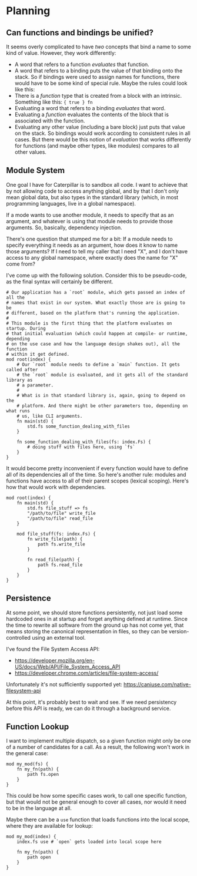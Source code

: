 # Planning

## Can functions and bindings be unified?

It seems overly complicated to have _two_ concepts that bind a name to some kind
of value. However, they work differently:

- A word that refers to a function _evaluates_ that function.
- A word that refers to a binding puts the value of that binding onto the stack.
  So if bindings were used to assign names for functions, there would have to be
  some kind of special rule. Maybe the rules could look like this:
- There is a _function_ type that is created from a block with an intrinsic.
  Something like this: `{ true } fn`
- Evaluating a word that refers to a binding _evaluates_ that word.
- Evaluating a _function_ evaluates the contents of the block that is associated
  with the function.
- Evaluating any other value (including a bare block) just puts that value on
  the stack. So bindings would work according to consistent rules in all cases.
  But there would be this notion of _evaluation_ that works differently for
  functions (and maybe other types, like modules) compares to all other values.

## Module System

One goal I have for Caterpillar is to sandbox all code. I want to achieve that
by not allowing code to access anything global, and by that I don't only mean
global data, but also types in the standard library (which, in most programming
languages, live in a global namespace).

If a mode wants to use another module, it needs to specify that as an argument,
and whatever is using that module needs to provide those arguments. So,
basically, dependency injection.

There's one question that stumped me for a bit: If a module needs to specify
everything it needs as an argument, how does it know to name those arguments? If
I need to tell my caller that I need "X", and I don't have access to any global
namespace, where exactly does the name for "X" come from?

I've come up with the following solution. Consider this to be pseudo-code, as
the final syntax will certainly be different.

```
# Our application has a `root` module, which gets passed an index of all the
# names that exist in our system. What exactly those are is going to be
# different, based on the platform that's running the application.
#
# This module is the first thing that the platform evaluates on startup. During
# that initial evaluation (which could happen at compile- or runtime, depending
# on the use case and how the language design shakes out), all the function
# within it get defined.
mod root(index) {
    # Our `root` module needs to define a `main` function. It gets called after
    # the `root` module is evaluated, and it gets all of the standard library as
    # a parameter.
    #
    # What is in that standard library is, again, going to depend on the
    # platform. And there might be other parameters too, depending on what runs
    # us, like CLI arguments.
    fn main(std) {
        std.fs some_function_dealing_with_files
    }

    fn some_function_dealing_with_files(fs: index.Fs) {
        # doing stuff with files here, using `fs`
    }
}
```

It would become pretty inconvenient if every function would have to define all
of its dependencies all of the time. So here's another rule: modules and
functions have access to all of their parent scopes (lexical scoping). Here's
how that would work with dependencies.

```
mod root(index) {
    fn main(std) {
        std.fs file_stuff => fs
        "/path/to/file" write_file
        "/path/to/file" read_file
    }

    mod file_stuff(fs: index.Fs) {
        fn write_file(path) {
            path fs.write_file
        }

        fn read_file(path) {
            path fs.read_file
        }
    }
}
```

## Persistence

At some point, we should store functions persistently, not just load some
hardcoded ones in at startup and forget anything defined at runtime. Since the
time to rewrite all software from the ground up has not come yet, that means
storing the canonical representation in files, so they can be version-controlled
using an external tool.

I've found the File System Access API:

- https://developer.mozilla.org/en-US/docs/Web/API/File_System_Access_API
- https://developer.chrome.com/articles/file-system-access/

Unfortunately it's not sufficiently supported yet:
https://caniuse.com/native-filesystem-api

At this point, it's probably best to wait and see. If we need persistency before
this API is ready, we can do it through a background service.


## Function Lookup

I want to implement multiple dispatch, so a given function might only be one of a number of candidates for a call. As a result, the following won't work in the general case:

```
mod my_mod(fs) {
    fn my_fn(path) {
        path fs.open
    }
}
```

This could be how some specific cases work, to call one specific function, but that would not be general enough to cover all cases, nor would it need to be in the language at all.

Maybe there can be a `use` function that loads functions into the local scope, where they are available for lookup:

```
mod my_mod(index) {
    index.fs use # `open` gets loaded into local scope here

    fn my_fn(path) {
        path open
    }
}
```
